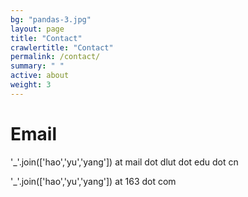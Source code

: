 ```yaml
---
bg: "pandas-3.jpg"
layout: page
title: "Contact"
crawlertitle: "Contact"
permalink: /contact/
summary: " "
active: about
weight: 3
---
```


# Email

\'_\'.join([\'hao\',\'yu\',\'yang\']) at mail dot dlut dot edu dot cn

\'_\'.join([\'hao\',\'yu\',\'yang\']) at 163 dot com
